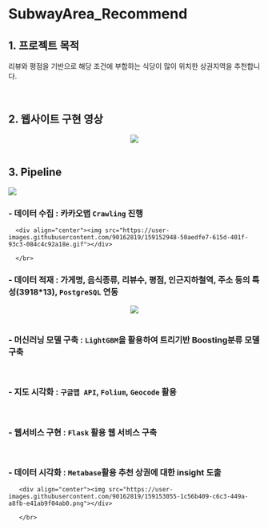 # SubwayArea_Recommend 

## 1. 프로젝트 목적
리뷰와 평점을 기반으로 해당 조건에 부합하는 식당이 많이 위치한 상권지역을 추천합니다.  

</br>

## 2. 웹사이트 구현 영상

<div align="center"><img src="https://user-images.githubusercontent.com/90162819/159124424-9f2df356-0dac-487d-985e-3ba1165be0e4.gif"></div>

</br>

## 3. Pipeline 

<img src="https://user-images.githubusercontent.com/90162819/159123334-067357d7-1dcc-406f-bf3e-770ae08df0aa.png">

</br>

   ### -  **데이터 수집** : 카카오맵 `Crawling` 진행
      <div align="center"><img src="https://user-images.githubusercontent.com/90162819/159152948-50aedfe7-615d-401f-93c3-084c4c92a18e.gif"></div>

      </br>

   ### -  **데이터 적재** : 가게명, 음식종류, 리뷰수, 평점, 인근지하철역, 주소 등의 특성(3918*13), `PostgreSQL` 연동

   <div align="center"><img src="https://user-images.githubusercontent.com/90162819/159152931-029eafc0-521c-4628-bba2-e92a8fa6f33e.png"></div>

   </br>

   ### -  **머신러닝 모델 구축** : `LightGBM`을 활용하여 트리기반 Boosting분류 모델 구축

   </br>

   ### -  **지도 시각화** : `구글맵 API`, `Folium`, `Geocode` 활용

   </br>

   ### -  **웹서비스 구현** : `Flask` 활용 웹 서비스 구축 

   </br>

   ### -  **데이터 시각화** : `Metabase`활용 추천 상권에 대한 insight 도출
       <div align="center"><img src="https://user-images.githubusercontent.com/90162819/159153055-1c56b409-c6c3-449a-a8fb-e41ab9f04ab0.png"></div>

       </br>





